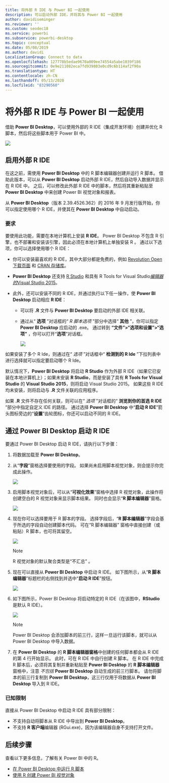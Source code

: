 ```yaml
---
title: 将外部 R IDE 与 Power BI 一起使用
description: 可以启动外部 IDE，并将其与 Power BI 一起使用
author: davidiseminger
ms.reviewer: ''
ms.custom: seodec18
ms.service: powerbi
ms.subservice: powerbi-desktop
ms.topic: conceptual
ms.date: 05/08/2019
ms.author: davidi
LocalizationGroup: Connect to data
ms.openlocfilehash: 127778b5edae9670a009ee74554a5abe1039f186
ms.sourcegitcommit: 0e9e211082eca7fd939803e0cd9c6b114af2f90a
ms.translationtype: HT
ms.contentlocale: zh-CN
ms.lasthandoff: 05/13/2020
ms.locfileid: "83290560"
---
```

# <a name="use-an-external-r-ide-with-power-bi"></a>将外部 R IDE 与 Power BI 一起使用
借助 **Power BI Desktop**，可以使用外部的 R IDE（集成开发环境）创建并优化 R 脚本，然后将这些脚本用于 Power BI 中。

![](media/desktop-r-ide/r-ide_1a.png)

## <a name="enable-an-external-r-ide"></a>启用外部 R IDE
在这之前，需使用 **Power BI Desktop** 中的 R 脚本编辑器创建并运行 R 脚本。 借助此版本，可以从 **Power BI Desktop** 启动外部 R IDE，然后自动导入数据并显示在 R IDE 中。 之后，可以修改此外部 R IDE 中的脚本，然后将其重新粘贴至 **Power BI Desktop** 中来创建 Power BI 视觉对象和报表。

从 **Power BI Desktop**（版本 2.39.4526.362）的 2016 年 9 月发行版开始，你可以指定使用哪个 R IDE，并使其在 **Power BI Desktop** 中自动启动。

### <a name="requirements"></a>要求
要使用此功能，需要在本地计算机上安装 **R IDE**。 Power BI Desktop  不包含 R 引擎，也不部署和安装该引擎，因此必须在本地计算机上单独安装 R  。 通过以下选项，你可以选择使用哪个 R IDE：

* 你可以安装最喜欢的 R IDE，其中大部分都是免费的，例如 [Revolution Open 下载页面](https://mran.revolutionanalytics.com/download/) 和 [CRAN 存储库](https://cran.r-project.org/bin/windows/base/)。
* **Power BI Desktop** 还支持 [R Studio](https://www.rstudio.com/) 和具有  R Tools for Visual Studio[*编辑器的*Visual Studio 2015](/visualstudio/rtvs)。
* 此外，还可以安装不同的 R IDE，并通过执行以下任一操作，使 **Power BI Desktop** 启动相应 **R IDE**：
  
  * 可以将 **.R** 文件与 **Power BI Desktop** 要启动的外部 IDE 相关联。
  * 通过从“ **选项** ”对话框的“ *R 脚本选项* ”部分中选择“ **其他** ”，你可以指定 **Power BI Desktop** 应启动的 .exe。 通过转到 **“文件”>“选项和设置”>“选项”** ，你可以打开“**选项**”对话框。
    
    ![](media/desktop-r-ide/r-ide_1b.png)

如果安装了多个 R Ide，则通过在“ *选项* ”对话框中“ **检测到的 R Ide** ”下拉列表中进行选择就可以指定要启动哪个 R Ide。

默认情况下，**Power BI Desktop** 将启动 **R Studio** 作为外部 R IDE（如果它已安装在本地计算机上）；如果未安装 **R Studio**，而是安装了具有 **R Tools for Visual Studio** 的 **Visual Studio 2015**，则将启动 Visual Studio 2015。 如果这些 R IDE 均未安装，则将启动与 **.R** 文件关联的应用程序。

如果 **.R** 文件不存在任何关联，则可以在“ *选项* ”对话框的“ **浏览到你的首选 R IDE** ”部分中指定自定义 IDE 的路径。 通过选择 **Power BI Desktop** 中“**启动 R IDE**”箭头图标旁边的“**设置**”齿轮图标，你还可以启动不同的 R IDE。

## <a name="launch-an-r-ide-from-power-bi-desktop"></a>通过 Power BI Desktop 启动 R IDE
要通过 Power BI Desktop  启动 R IDE，请执行以下步骤：

1. 将数据加载至 **Power BI Desktop**。
2. 从“**字段**”窗格选择要使用的字段。 如果尚未启用脚本视觉对象，则会提示你完成此操作。
   
   ![](media/desktop-r-ide/r-ide_3.png)
3. 启用脚本视觉对象后，可以从“**可视化效果**”窗格中选择 R 视觉对象，此操作将创建空白的 R 视觉对象来显示脚本结果。 同时也会显示“**R 脚本编辑器**”窗格。
   
   ![](media/desktop-r-ide/r-ide_4.png)
4. 现在你可以选择要用于 R 脚本的字段。 选择字段后，“**R 脚本编辑器**”字段会基于所选的字段自动创建脚本代码。 可在“R 脚本编辑器”  窗格中直接创建（或粘贴）R 脚本，也可将其留空。
   
   ![](media/desktop-r-ide/r-ide_5.png)
   
   > [!NOTE]
   > R 视觉对象的默认聚合类型是“不汇总”  。
   > 
   > 
5. 现在可以直接从 **Power BI Desktop** 中启动 R IDE。 如下图所示，从“**R 脚本编辑器**”标题栏的右侧找到并选中“**启动 R IDE**”按钮。
   
   ![](media/desktop-r-ide/r-ide_6.png)
6. 如下图所示，Power BI Desktop 将启动特定的 R IDE（在该图中，**RStudio** 是默认 R IDE）。
   
   ![](media/desktop-r-ide/r-ide_7.png)
   
   > [!NOTE]
   > Power BI Desktop  会添加脚本的前三行，这样一旦运行该脚本，就可以从  Power BI Desktop 中导入数据。
   > 
   > 
7. 在 **Power BI Desktop** 的 **R 脚本编辑器窗格**中创建的任何脚本都会从 R IDE 的第 4 行开始显示。 此时，可在 R IDE 中自行创建 R 脚本。 在 R IDE 中完成 R 脚本后，必须将其复制并重新粘贴至 **Power BI Desktop** 的 **R 脚本编辑器** 窗格中，注意 *不包括* **Power BI Desktop** 自动生成的前三行脚本。 请勿将脚本的前三行复制到 **Power BI Desktop**，这三行仅用于将数据从 **Power BI Desktop** 导入到 R IDE。

### <a name="known-limitations"></a>已知限制
直接从 Power BI Desktop 中启动 R IDE 具有部分限制：

* 不支持自动将脚本从 R IDE 中导出到 **Power BI Desktop**。
* 不支持 **R 客户端**编辑器 (RGui.exe)，因为该编辑器自身不支持打开文件。

## <a name="next-steps"></a>后续步骤
查看以下更多信息，了解有关 Power BI 中的 R。

* [在 Power BI Desktop 中运行 R 脚本](desktop-r-scripts.md)
* [使用 R 创建 Power BI 视觉对象](../create-reports/desktop-r-visuals.md)

